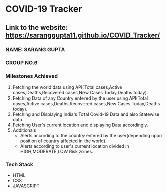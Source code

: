 # COVID-19 Tracker
## Link to the website: https://saranggupta11.github.io/COVID_Tracker/
### NAME: SARANG GUPTA
### GROUP NO.6
### Milestones Achieved
1. Fetching the world data using API(Total cases,Active cases,Deaths,Recovered cases,New Cases Today,Deaths today).
2. Fetching Data of any Country entered by the user using API(Total cases,Active cases,Deaths,Recovered cases,New Cases Today,Deaths today).
3. Fetching and Displaying India's Total Covid-19 Data and also Statewise data.
4. Fetching User's current location and displaying Data accordingly.
5. Additionals
   - Alerts according to the country entered by the user(depending upon position of country affected in the world).
   - Alerts according to user's current location divided in HIGH,MODERATE,LOW Risk zones.
### Tech Stack 
- HTML
- CSS
- JAVASCRIPT

